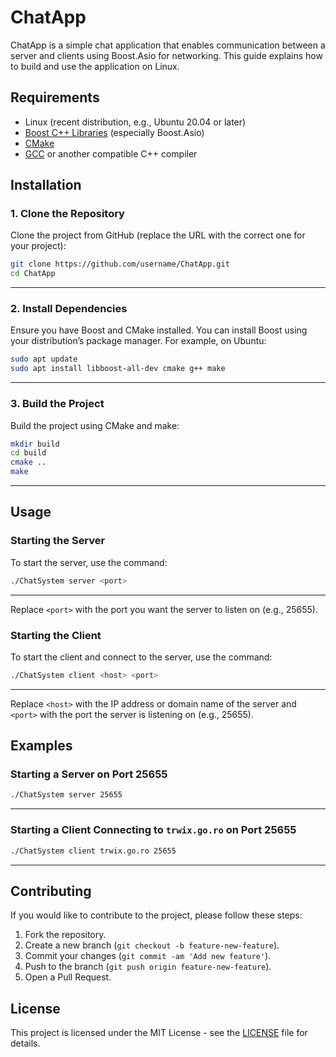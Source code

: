 # ChatApp

ChatApp is a simple chat application that enables communication between a server and clients using Boost.Asio for networking. This guide explains how to build and use the application on Linux.

## Requirements

- Linux (recent distribution, e.g., Ubuntu 20.04 or later)
- [Boost C++ Libraries](https://www.boost.org/) (especially Boost.Asio)
- [CMake](https://cmake.org/)
- [GCC](https://gcc.gnu.org/) or another compatible C++ compiler

## Installation

### 1. Clone the Repository

Clone the project from GitHub (replace the URL with the correct one for your project):

```bash
git clone https://github.com/username/ChatApp.git
cd ChatApp
```

---

### 2. Install Dependencies

Ensure you have Boost and CMake installed. You can install Boost using your distribution’s package manager. For example, on Ubuntu:

```bash
sudo apt update
sudo apt install libboost-all-dev cmake g++ make
```

---

### 3. Build the Project

Build the project using CMake and make:

```bash
mkdir build
cd build
cmake ..
make
```

---

## Usage

### Starting the Server

To start the server, use the command:

```bash
./ChatSystem server <port>
```

---

Replace `<port>` with the port you want the server to listen on (e.g., 25655).

### Starting the Client

To start the client and connect to the server, use the command:

```bash
./ChatSystem client <host> <port>
```

---

Replace `<host>` with the IP address or domain name of the server and `<port>` with the port the server is listening on (e.g., 25655).

## Examples

### Starting a Server on Port 25655

```bash
./ChatSystem server 25655
```

---

### Starting a Client Connecting to `trwix.go.ro` on Port 25655

```bash
./ChatSystem client trwix.go.ro 25655
```

---

## Contributing

If you would like to contribute to the project, please follow these steps:

1. Fork the repository.
2. Create a new branch (`git checkout -b feature-new-feature`).
3. Commit your changes (`git commit -am 'Add new feature'`).
4. Push to the branch (`git push origin feature-new-feature`).
5. Open a Pull Request.

## License

This project is licensed under the MIT License - see the [LICENSE](LICENSE) file for details.
